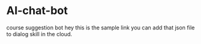 # AI-chat-bot
course suggestion bot
hey this is the sample link 
you can add that json file to dialog skill in the cloud.
